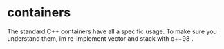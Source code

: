 # containers

  The standard C++ containers have all a specific usage.
  To make sure you understand them, im re-implement vector and stack with c++98 .
